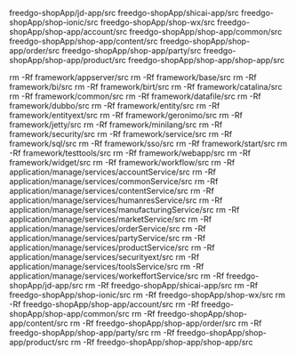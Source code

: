 freedgo-shopApp/jd-app/src
freedgo-shopApp/shicai-app/src
freedgo-shopApp/shop-ionic/src
freedgo-shopApp/shop-wx/src
freedgo-shopApp/shop-app/account/src
freedgo-shopApp/shop-app/common/src
freedgo-shopApp/shop-app/content/src
freedgo-shopApp/shop-app/order/src
freedgo-shopApp/shop-app/party/src
freedgo-shopApp/shop-app/product/src
freedgo-shopApp/shop-app/shop-app/src



 
rm -Rf framework/appserver/src
rm -Rf framework/base/src
rm -Rf framework/bi/src
rm -Rf framework/birt/src
rm -Rf framework/catalina/src
rm -Rf framework/common/src
rm -Rf framework/datafile/src
rm -Rf framework/dubbo/src
rm -Rf framework/entity/src
rm -Rf framework/entityext/src
rm -Rf framework/geronimo/src
rm -Rf framework/jetty/src
rm -Rf framework/minilang/src
rm -Rf framework/security/src
rm -Rf framework/service/src
rm -Rf framework/sql/src
rm -Rf framework/sso/src
rm -Rf framework/start/src
rm -Rf framework/testtools/src
rm -Rf framework/webapp/src
rm -Rf framework/widget/src
rm -Rf framework/workflow/src
rm -Rf application/manage/services/accountService/src
rm -Rf application/manage/services/commonService/src
rm -Rf application/manage/services/contentService/src
rm -Rf application/manage/services/humanresService/src
rm -Rf application/manage/services/manufacturingService/src
rm -Rf application/manage/services/marketService/src
rm -Rf application/manage/services/orderService/src
rm -Rf application/manage/services/partyService/src
rm -Rf application/manage/services/productService/src
rm -Rf application/manage/services/securityext/src
rm -Rf application/manage/services/toolsService/src
rm -Rf application/manage/services/workeffortService/src
rm -Rf freedgo-shopApp/jd-app/src
rm -Rf freedgo-shopApp/shicai-app/src
rm -Rf freedgo-shopApp/shop-ionic/src
rm -Rf freedgo-shopApp/shop-wx/src
rm -Rf freedgo-shopApp/shop-app/account/src
rm -Rf freedgo-shopApp/shop-app/common/src
rm -Rf freedgo-shopApp/shop-app/content/src
rm -Rf freedgo-shopApp/shop-app/order/src
rm -Rf freedgo-shopApp/shop-app/party/src
rm -Rf freedgo-shopApp/shop-app/product/src
rm -Rf freedgo-shopApp/shop-app/shop-app/src